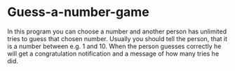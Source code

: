 # Guess-a-number-game
In this program you can choose a number and another person has unlimited tries to guess that chosen number. Usually you should tell the person, that it is a number between e.g. 1 and 10. When the person guesses correctly he will get a congratulation notification and a message of how many tries he did. 

